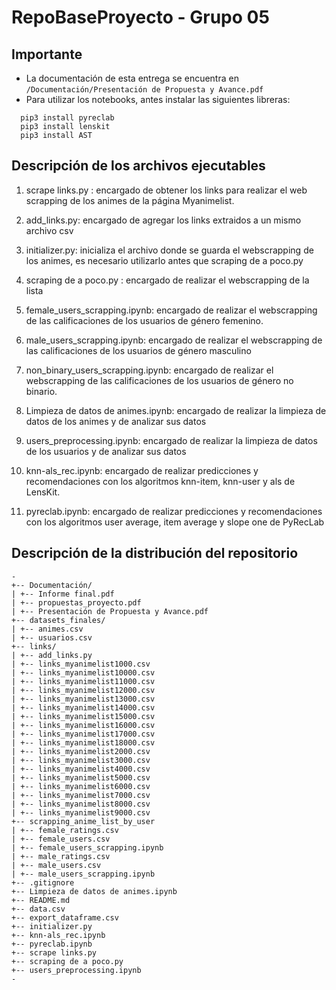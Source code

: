 # RepoBaseProyecto - Grupo 05

## Importante
+ La documentación de esta entrega se encuentra en  `/Documentación/Presentación de Propuesta y Avance.pdf`
+ Para utilizar los notebooks, antes instalar las siguientes libreras: 
```
  pip3 install pyreclab
  pip3 install lenskit
  pip3 install AST
```


## Descripción de los archivos ejecutables

1. scrape links.py : encargado de obtener los links para realizar el web scrapping de los animes de la página Myanimelist.

2. add_links.py: encargado de agregar los links extraidos a un mismo archivo csv

3. initializer.py: inicializa el archivo donde se guarda el webscrapping de los animes, es necesario utilizarlo antes que scraping de a poco.py

4. scraping de a poco.py : encargado de realizar el webscrapping de la lista 

5. female_users_scrapping.ipynb: encargado de realizar el webscrapping de las calificaciones de los usuarios de género femenino.

6. male_users_scrapping.ipynb: encargado de realizar el webscrapping de las calificaciones de los usuarios de género masculino

7. non_binary_users_scrapping.ipynb: encargado de realizar el webscrapping de las calificaciones de los usuarios de género no binario.

8. Limpieza de datos de animes.ipynb: encargado de realizar la limpieza de datos de los animes y de analizar sus datos

9. users_preprocessing.ipynb: encargado de realizar la limpieza de datos de los usuarios y de analizar sus datos

10. knn-als_rec.ipynb: encargado de realizar predicciones y recomendaciones con los algoritmos knn-item, knn-user y als de LensKit.

11. pyreclab.ipynb: encargado de realizar predicciones y recomendaciones con los algoritmos user average, item average y slope one de PyRecLab

## Descripción de la distribución del repositorio

```
-
+-- Documentación/
| +-- Informe final.pdf
| +-- propuestas_proyecto.pdf
| +-- Presentación de Propuesta y Avance.pdf
+-- datasets_finales/
| +-- animes.csv
| +-- usuarios.csv
+-- links/
| +-- add_links.py
| +-- links_myanimelist1000.csv
| +-- links_myanimelist10000.csv
| +-- links_myanimelist11000.csv
| +-- links_myanimelist12000.csv
| +-- links_myanimelist13000.csv
| +-- links_myanimelist14000.csv
| +-- links_myanimelist15000.csv
| +-- links_myanimelist16000.csv
| +-- links_myanimelist17000.csv
| +-- links_myanimelist18000.csv
| +-- links_myanimelist2000.csv
| +-- links_myanimelist3000.csv
| +-- links_myanimelist4000.csv
| +-- links_myanimelist5000.csv
| +-- links_myanimelist6000.csv
| +-- links_myanimelist7000.csv
| +-- links_myanimelist8000.csv
| +-- links_myanimelist9000.csv
+-- scrapping_anime_list_by_user
| +-- female_ratings.csv
| +-- female_users.csv
| +-- female_users_scrapping.ipynb
| +-- male_ratings.csv
| +-- male_users.csv
| +-- male_users_scrapping.ipynb
+-- .gitignore
+-- Limpieza de datos de animes.ipynb
+-- README.md
+-- data.csv
+-- export_dataframe.csv
+-- initializer.py
+-- knn-als_rec.ipynb
+-- pyreclab.ipynb
+-- scrape links.py
+-- scraping de a poco.py
+-- users_preprocessing.ipynb
-
```
